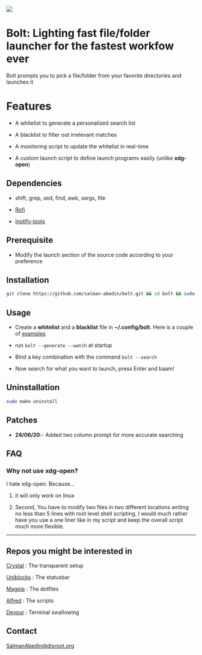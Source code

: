 ![](preview/bolt.gif)

# Bolt: Lighting fast file/folder launcher for the fastest workfow ever

Bolt prompts you to pick a file/folder from your favorite directories and launches it

# Features

-  A whitelist to generate a personalized search list

-  A blacklist to filter out irrelevant matches

-  A monitoring script to update the whitelist in real-time

-  A custom launch script to define launch programs easily (unlike **xdg-open**)

## Dependencies

-  shift, grep, sed, find, awk, xargs, file

-  [Rofi](https://github.com/davatorium/rofi)

-  [Inotify-tools](https://github.com/inotify-tools/inotify-tools)

## Prerequisite

-  Modify the launch section of the source code according to your preference

## Installation

```sh
git clone https://github.com/salman-abedin/bolt.git && cd bolt && sudo make install
```

## Usage

-  Create a **whitelist** and a **blacklist** file in **~/.config/bolt**.
   Here is a couple of [examples](https://github.com/salman-abedin/bolt/tree/master/example_config)

-  run `bolt --generate --watch` at startup

-  Bind a key combination with the command `bolt --search`

-  Now search for what you want to launch, press Enter and baam!

## Uninstallation

```sh
sudo make uninstall
```

## Patches

-  **24/06/20**:- Added two column prompt for more accurate searching

## FAQ

### Why not use xdg-open?

I hate xdg-open. Because...

1. it will only work on linux

2. Second, You have to modify two files in two different locations writing no less than 5 lines with root level shell scripting.
   I would much rather have you use a one liner like in my script and keep the overall script much more flexible.

---

## Repos you might be interested in

[Crystal](https://github.com/salman-abedin/crystal)
: The transparent setup

[Uniblocks](https://github.com/salman-abedin/uniblocks)
: The statusbar

[Magpie](https://github.com/salman-abedin/magpie)
: The dotfiles

[Alfred](https://github.com/salman-abedin/alfred)
: The scripts

[Devour](https://github.com/salman-abedin/devour)
: Terminal swallowing

## Contact

SalmanAbedin@disroot.org
